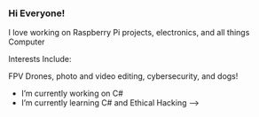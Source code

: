 ### Hi Everyone!

I love working on Raspberry Pi projects, electronics, and all things Computer

Interests Include:

FPV Drones, photo and video editing, cybersecurity, and dogs!


- I’m currently working on C#
- I’m currently learning C# and Ethical Hacking
-->

